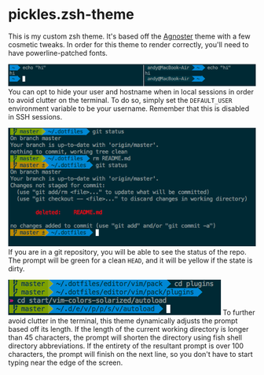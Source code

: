 # pickles.zsh-theme

This is my custom zsh theme. It's based off the
[Agnoster](https://github.com/agnoster/agnoster-zsh-theme) theme with a few
cosmetic tweaks. In order for this theme to render correctly, you'll need to
have powerline-patched fonts.

![Default User](../.images/default_user.png)
You can opt to hide your user and hostname when in local sessions in order to
avoid clutter on the terminal. To do so, simply set the `DEFAULT_USER`
environment variable to be your username. Remember that this is disabled in SSH
sessions.

![Git Status](../.images/git_dirty_index.png)
If you are in a git repository, you will be able to see the status of the repo.
The prompt will be green for a clean `HEAD`, and it will be yellow if the state
is dirty.

![Terminal Prompt Adjustment](../.images/prompt.png)
To further avoid clutter in the terminal, this theme dynamically adjusts the
prompt based off its length. If the length of the current working directory is
longer than 45 characters, the prompt will shorten the directory using fish
shell directory abbreviations. If the entirety of the resultant prompt is over
100 characters, the prompt will finish on the next line, so you don't have to
start typing near the edge of the screen.

